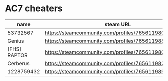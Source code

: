 # AC7 cheaters

| name | steam URL |
| ------ | ------ |
| 53732567 | https://steamcommunity.com/profiles/76561198081430238 |
| Genius | https://steamcommunity.com/profiles/76561198839646162 |
| [FHS] RAPTOR | https://steamcommunity.com/profiles/76561198073103373 |
| Cerberus | https://steamcommunity.com/profiles/76561198209173436 |
| 1228759432 | https://steamcommunity.com/profiles/76561198973679329 |
